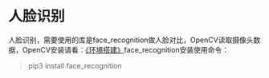 # 人脸识别

人脸识别，需要使用的库是face_recognition做人脸对比，OpenCV读取摄像头数据，OpenCV安装请看：[《环境搭建》](https://github.com/vipstone/faceai/blob/master/doc/settingup.md)face_recognition安装使用命令：
>pip3 install face_recognition

